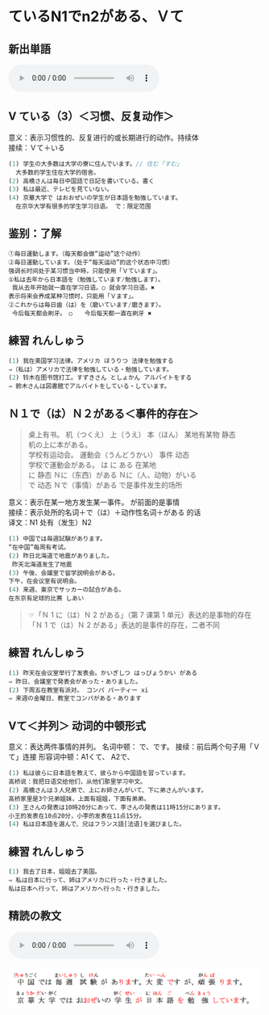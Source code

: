 # ているN1でn2がある、Ｖて

## 新出単語
<vue-plyr>
  <audio controls crossorigin playsinline autoplay loop>
    <source src="../audio/8-2-たんご.mp3" type="audio/mp3" />
  </audio>
 </vue-plyr>

## V ている（3）＜习惯、反复动作＞

意义：表示习惯性的、反复进行的或长期进行的动作。持续体  
接续：Ｖて＋いる

```ts
(1) 学生の大多数は大学の寮に住んでいます。// 住む「すむ」
  大多数的学生住在大学的宿舍。
(2) 高橋さんは毎日中国語で日記を書いている。書く
(3) 私は最近、テレビを見ていない。
(4) 京華大学で はおおぜいの学生が日本語を勉強しています。
  在京华大学有很多的学生学习日语。 で：限定范围
```

## 鉴别：了解

```ts
①毎日運動します。（每天都会做“运动”这个动作）
②毎日運動しています。（处于“每天运动”的这个状态中习惯）
强调长时间处于某习惯当中時，只能使用「Ｖています」。
①私は去年から日本語を（勉強しています/勉強します）。
 我从去年开始就一直在学习日语。○ 就会学习日语。✖
表示将来会养成某种习惯时，只能用「Ｖます」。
②これからは毎日歯（は）を（磨いています/磨きます）。
 今后每天都会刷牙。　○　　今后每天都一直在刷牙 ✖
```

## 練習 れんしゅう

```ts
(1) 我在美国学习法律。アメリカ ほうりつ 法律を勉強する
⇒（私は）アメリカで法律を勉強している・勉強しています。
(2) 铃木在图书馆打工。すずきさん としょかん アルバイトをする
⇒ 鈴木さんは図書館でアルバイトをしている・しています。
```

## Ｎ１で（は）Ｎ２がある＜事件的存在＞

> 桌上有书。 机（つくえ） 上（うえ） 本（ほん） 某地有某物 静态    
> 机の上に本がある。  
> 学校有运动会。 運動会（うんどうかい） 事件 动态  
> 学校で運動会がある。 は に ある 在某地  
> に 静态 Ｎに（东西）がある Ｎに（人、动物）がいる  
> で 动态 Ｎで（事情）がある で是事件发生的场所

意义：表示在某一地方发生某一事件。 が前面的是事情  
接续：表示处所的名词＋で（は）＋动作性名词＋がある 的话  
译文：N1 处有（发生）N2

```ts
(1) 中国では毎週試験があります。
“在中国”每周有考试。
(2) 昨日北海道で地震がありました。
 昨天北海道发生了地震
(3) 午後、会議室で留学説明会がある。
下午，在会议室有说明会。
(4) 来週、東京でサッカーの試合がある。
在东京有足球的比赛 しあい

```

> ☞「Ｎ 1 に（は）Ｎ 2 がある」（第 7 课第 1 单元）表达的是事物的存在  
> 「Ｎ 1 で（は）Ｎ 2 がある」表达的是事件的存在，二者不同

## 練習 れんしゅう

```ts
(1) 昨天在会议室举行了发表会。かいぎしつ はっぴょうかい がある
⇒ 昨日、会議室で発表会があった・ありました。
(2) 下周五在教室有派对。 コンパ パーティー xi
⇒ 来週の金曜日、教室でコンパがある・あります
```
## Vて＜并列＞ 动词的中顿形式
意义：表达两件事情的并列。 名词中顿： で、です。 
接续：前后两个句子用「Ｖて」连接 形容词中顿：A1くて、 A2で、  

```ts
(1) 私は彼らに日本語を教えて、彼らから中国語を習っています。
高桥说：我把日语交给他们，从他们那里学习中文。
(2) 高橋さんは３人兄弟で、上にお姉さんがいて、下に弟さんがいます。
高桥家里是3个兄弟姐妹，上面有姐姐，下面有弟弟。
(3) 王さんの発表は10時20分にあって、李さんの発表は11時15分にあります。
小王的发表在10点20分，小李的发表在11点15分。
(4) 私は日本語を選んで、兄はフランス語[法语]を選びました。
```
## 練習 れんしゅう

```ts
(1) 我去了日本，姐姐去了美国。
⇒ 私は日本に行って、姉はアメリカに行った・行きました。
私は日本へ行って、姉はアメリカへ行った・行きました。
```

## 精読の教文
<vue-plyr>
  <audio controls crossorigin playsinline autoplay loop>
    <source src="../audio/8-3-1.mp3" type="audio/mp3" />
  </audio>
 </vue-plyr>

![avatar](../images/8-3-1.png)
